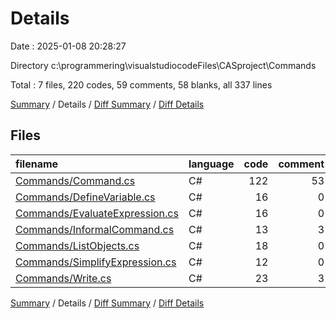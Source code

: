 # Details

Date : 2025-01-08 20:28:27

Directory c:\\programmering\\visualstudiocodeFiles\\CASproject\\Commands

Total : 7 files,  220 codes, 59 comments, 58 blanks, all 337 lines

[Summary](results.md) / Details / [Diff Summary](diff.md) / [Diff Details](diff-details.md)

## Files
| filename | language | code | comment | blank | total |
| :--- | :--- | ---: | ---: | ---: | ---: |
| [Commands/Command.cs](/Commands/Command.cs) | C# | 122 | 53 | 37 | 212 |
| [Commands/DefineVariable.cs](/Commands/DefineVariable.cs) | C# | 16 | 0 | 5 | 21 |
| [Commands/EvaluateExpression.cs](/Commands/EvaluateExpression.cs) | C# | 16 | 0 | 3 | 19 |
| [Commands/InformalCommand.cs](/Commands/InformalCommand.cs) | C# | 13 | 3 | 3 | 19 |
| [Commands/ListObjects.cs](/Commands/ListObjects.cs) | C# | 18 | 0 | 3 | 21 |
| [Commands/SimplifyExpression.cs](/Commands/SimplifyExpression.cs) | C# | 12 | 0 | 3 | 15 |
| [Commands/Write.cs](/Commands/Write.cs) | C# | 23 | 3 | 4 | 30 |

[Summary](results.md) / Details / [Diff Summary](diff.md) / [Diff Details](diff-details.md)